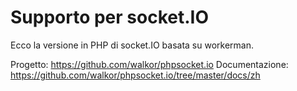 # Supporto per socket.IO
Ecco la versione in PHP di socket.IO basata su workerman.

Progetto: https://github.com/walkor/phpsocket.io
Documentazione: https://github.com/walkor/phpsocket.io/tree/master/docs/zh
